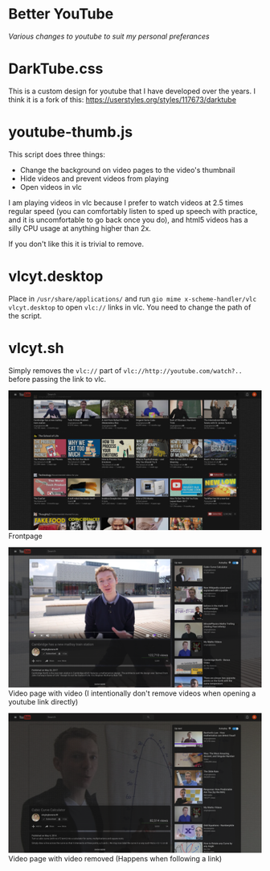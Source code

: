 # Better YouTube
*Various changes to youtube to suit my personal preferances*

# DarkTube.css
This is a custom design for youtube that I have developed over the years.
I think it is a fork of this: https://userstyles.org/styles/117673/darktube

# youtube-thumb.js
This script does three things:

* Change the background on video pages to the video's thumbnail
* Hide videos and prevent videos from playing
* Open videos in vlc

I am playing videos in vlc because I prefer to watch videos at 2.5 times regular speed (you can comfortably listen to sped up speech with practice, and it is uncomfortable to go back once you do), and html5 videos has a silly CPU usage at anything higher than 2x.

If you don't like this it is trivial to remove.

# vlcyt.desktop
Place in `/usr/share/applications/` and run `gio mime x-scheme-handler/vlc vlcyt.desktop` to open `vlc://` links in vlc. You need to change the path of the script.

# vlcyt.sh
Simply removes the `vlc://` part of `vlc://http://youtube.com/watch?..` before passing the link to vlc.

![alt text](https://github.com/BlackCapCoder/better-youtube/raw/master/screenshots/imgur-2017_09_14-23:51:37.png)
Frontpage

![alt text](https://github.com/BlackCapCoder/better-youtube/raw/master/screenshots/imgur-2017_09_14-23:52:26.png)
Video page with video (I intentionally don't remove videos when opening a youtube link directly)

![alt text](https://github.com/BlackCapCoder/better-youtube/raw/master/screenshots/imgur-2017_09_14-23:53:20.png)
Video page with video removed (Happens when following a link)
